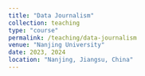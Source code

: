 ```yaml
---
title: "Data Journalism"
collection: teaching
type: "course"
permalink: /teaching/data-journalism
venue: "Nanjing University"
date: 2023, 2024
location: "Nanjing, Jiangsu, China"
---
```



